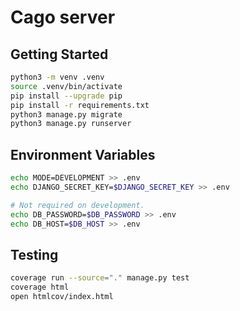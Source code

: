 # Cago server

## Getting Started

```bash
python3 -m venv .venv
source .venv/bin/activate
pip install --upgrade pip
pip install -r requirements.txt
python3 manage.py migrate
python3 manage.py runserver
```

## Environment Variables

```bash
echo MODE=DEVELOPMENT >> .env
echo DJANGO_SECRET_KEY=$DJANGO_SECRET_KEY >> .env

# Not required on development.
echo DB_PASSWORD=$DB_PASSWORD >> .env
echo DB_HOST=$DB_HOST >> .env
```

## Testing

```bash
coverage run --source="." manage.py test
coverage html
open htmlcov/index.html
```